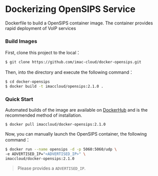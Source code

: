 # Dockerizing OpenSIPS Service
Dockerfile to build a OpenSIPS container image. The container provides rapid deployment of VoIP services

### Build Images
First, clone this project to the local：
```sh
$ git clone https://github.com/imac-cloud/docker-opensips.git
```

Then, into the directory and execute the following command：
```sh
$ cd docker-opensips
$ docker build -t imaccloud/opensips:2.1.0 .
```

### Quick Start
Automated builds of the image are available on [DockerHub](https://hub.docker.com/r/imaccloud/docker-opensips/) and is the recommended method of installation.
```sh
$ docker pull imaccloud/docker-opensips:2.1.0
```

Now, you can manually launch the OpenSIPS container, the following command：
```sh
$ docker run --name opensips -d -p 5060:5060/udp \
-e ADVERTISED_IP="<ADVERTISED_IP>" \
imaccloud/docker-opensips:2.1.0
```
> Please provides a ```ADVERTISED_IP```.
